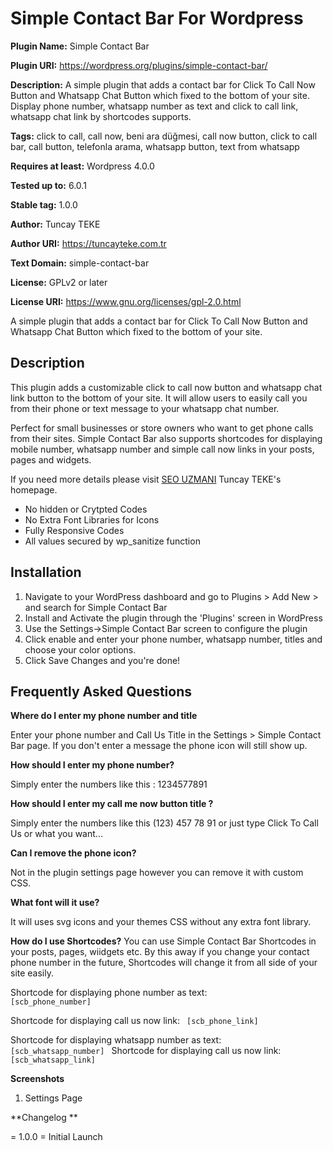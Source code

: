 # Simple Contact Bar For Wordpress
**Plugin Name:** Simple Contact Bar

**Plugin URI:** https://wordpress.org/plugins/simple-contact-bar/

**Description:** A simple plugin that adds a contact bar for Click To Call Now Button and Whatsapp Chat Button which fixed to the bottom of your site. Display phone number, whatsapp number as text and click to call link, whatsapp chat link by shortcodes supports.

**Tags:** click to call, call now, beni ara düğmesi, call now button, click to call bar, call button, telefonla arama, whatsapp button, text from whatsapp

**Requires at least:** Wordpress 4.0.0

**Tested up to:** 6.0.1

**Stable tag:** 1.0.0

**Author:** Tuncay TEKE

**Author URI:** https://tuncayteke.com.tr

**Text Domain:** simple-contact-bar

**License:** GPLv2 or later

**License URI:** https://www.gnu.org/licenses/gpl-2.0.html

A simple plugin that adds a contact bar for Click To Call Now Button and Whatsapp Chat Button which fixed to the bottom of your site. 

## Description

This plugin adds a customizable click to call now button and whatsapp chat link button to the bottom of your site. It will allow users to easily call you from their phone or text message to your whatsapp chat number.

Perfect for small businesses or store owners who want to get phone calls from their sites. Simple Contact Bar also supports shortcodes for displaying mobile number, whatsapp number and simple call now links in your posts, pages and widgets.

If you need more details please visit [SEO UZMANI](https://tuncayteke.com.tr/) Tuncay TEKE's homepage.

* No hidden or Crytpted Codes
* No Extra Font Libraries for Icons
* Fully Responsive Codes
* All values secured by wp_sanitize function

## Installation

1. Navigate to your WordPress dashboard and go to Plugins > Add New > and search for Simple Contact Bar 
2. Install and Activate the plugin through the 'Plugins' screen in WordPress
3. Use the Settings->Simple Contact Bar screen to configure the plugin
4. Click enable and enter your phone number, whatsapp number, titles and choose your color options.
5. Click Save Changes and you're done!

## Frequently Asked Questions 
**Where do I enter my phone number and title**

Enter your phone number and Call Us Title in the Settings > Simple Contact Bar page. If you don't enter a message the phone icon will still show up. 

**How should I enter my phone number?**

Simply enter the numbers like this : 1234577891

**How should I enter my call me now button title ?**

Simply enter the numbers like this (123) 457 78 91 or just type Click To Call Us or what you want...

**Can I remove the phone icon?**

Not in the plugin settings page however you can remove it with custom CSS. 

**What font will it use?**

It will uses svg icons and your themes CSS without any extra font library.

**How do I use Shortcodes?**
You can use Simple Contact Bar Shortcodes in your posts, pages, wiidgets etc. By this away if you change your contact phone number in the future, Shortcodes will change it from all side of your site easily.

Shortcode for displaying phone number as text:
<code>
[scb_phone_number]
</code>

Shortcode for displaying call us now link:
<code>
[scb_phone_link]
</code>

Shortcode for displaying whatsapp number as text:
<code>
[scb_whatsapp_number]
</code>
Shortcode for displaying call us now link:
<code>
[scb_whatsapp_link]
</code>


**Screenshots**
1. Settings Page

**Changelog **

= 1.0.0 =
Initial Launch
